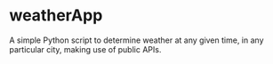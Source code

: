 # weatherApp
A simple Python script to determine weather at any given time, in any particular city, making use of public APIs.
